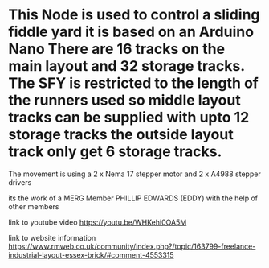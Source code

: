 # This Node is used to control a sliding fiddle yard it is based on an Arduino Nano There are 16 tracks on the main layout and 32 storage tracks. The SFY is restricted to the length of the runners used so middle layout tracks can be supplied with upto 12 storage tracks the outside layout track only get 6 storage tracks.

The movement is using a 2 x Nema 17 stepper motor and 2 x A4988 stepper drivers 

its the work of a MERG Member PHILLIP EDWARDS (EDDY) with the help of other members

link to youtube video
https://youtu.be/WHKehi0OA5M

link to website information
https://www.rmweb.co.uk/community/index.php?/topic/163799-freelance-industrial-layout-essex-brick/#comment-4553315
